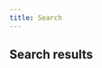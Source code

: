 ```yaml
---
title: Search
---
```


## Search results


<!-- Required for swiftype to work! -->
<div id="search-results"></div>
